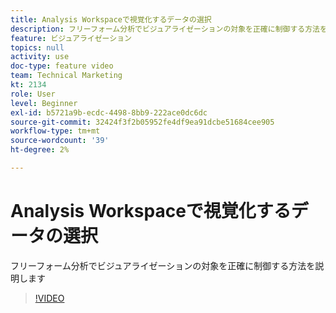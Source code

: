 ```yaml
---
title: Analysis Workspaceで視覚化するデータの選択
description: フリーフォーム分析でビジュアライゼーションの対象を正確に制御する方法を説明します
feature: ビジュアライゼーション
topics: null
activity: use
doc-type: feature video
team: Technical Marketing
kt: 2134
role: User
level: Beginner
exl-id: b5721a9b-ecdc-4498-8bb9-222ace0dc6dc
source-git-commit: 32424f3f2b05952fe4df9ea91dcbe51684cee905
workflow-type: tm+mt
source-wordcount: '39'
ht-degree: 2%

---
```


# Analysis Workspaceで視覚化するデータの選択

フリーフォーム分析でビジュアライゼーションの対象を正確に制御する方法を説明します

>[!VIDEO](https://video.tv.adobe.com/v/23993/?quality=12)
